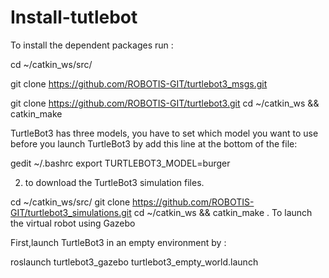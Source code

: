 # Install-tutlebot 

To install the dependent packages run :

cd ~/catkin_ws/src/

git clone https://github.com/ROBOTIS-GIT/turtlebot3_msgs.git

git clone https://github.com/ROBOTIS-GIT/turtlebot3.git
cd ~/catkin_ws && catkin_make

TurtleBot3 has three models, you have to set which model you want to use before you launch
TurtleBot3 by add this line at the bottom of the file:

gedit ~/.bashrc
export TURTLEBOT3_MODEL=burger

2. to download the TurtleBot3 simulation files.

cd ~/catkin_ws/src/
git clone https://github.com/ROBOTIS-GIT/turtlebot3_simulations.git
cd ~/catkin_ws && catkin_make
. To launch the virtual robot using Gazebo

First,launch TurtleBot3 in an empty environment by :

roslaunch turtlebot3_gazebo turtlebot3_empty_world.launch
